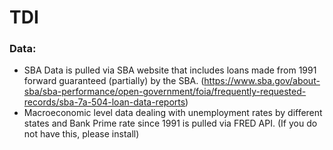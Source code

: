 # TDI
### Data:
- SBA Data is pulled via SBA website that includes loans made from 1991 forward guaranteed (partially) by the SBA. (https://www.sba.gov/about-sba/sba-performance/open-government/foia/frequently-requested-records/sba-7a-504-loan-data-reports)
- Macroeconomic level data dealing with unemployment rates by different states and Bank Prime rate since 1991 is pulled via FRED API. (If you do not have this, please install)

